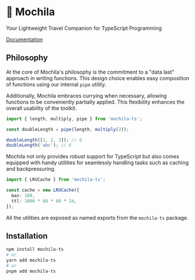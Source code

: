 # 🎒 Mochila

Your Lightweight Travel Companion for TypeScript Programming

[Documentation](https://jmlweb.github.io/mochila/modules.html)

## Philosophy

At the core of Mochila's philosophy is the commitment to a "data last" approach in writing functions. This design choice enables easy composition of functions using our internal `pipe` utility.

Additionally, Mochila embraces currying when necessary, allowing functions to be conveniently partially applied. This flexibility enhances the overall usability of the toolkit.

```typescript
import { length, multiply, pipe } from 'mochila-ts';

const doubleLength = pipe(length, multiply(2));

doubleLength([1, 2, 3]); // 6
doubleLength('abc'); // 6
```

Mochila not only provides robust support for TypeScript but also comes equipped with handy utilities for seamlessly handling tasks such as caching and backpressuring.

```typescript
import { LRUCache } from 'mochila-ts';

const cache = new LRUCache({
  max: 100,
  ttl: 1000 * 60 * 60 * 24,
});
```

All the utilities are exposed as named exports from the `mochila-ts` package.

## Installation

```bash
npm install mochila-ts
# or
yarn add mochila-ts
# or
pnpm add mochila-ts
```


